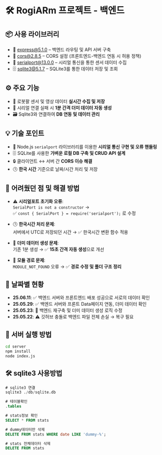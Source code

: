 # 🛠️ RogiARm 프로젝트 - 백엔드

## 📦 사용 라이브러리
- 🚀 express@5.1.0 – 백엔드 라우팅 및 API 서버 구축
- 🔐 cors@2.8.5 – CORS 설정 (프론트엔드-백엔드 연동 시 허용 정책)
- 🔌 serialport@13.0.0 – 시리얼 통신을 통한 센서 데이터 수집
- 🗄️ sqlite3@5.1.7 – SQLite3를 통한 데이터 저장 및 조회

## ⚙️ 주요 기능
- 📡 로봇팔 센서 및 영상 데이터 **실시간 수집 및 저장**  
- 🧪 시리얼 연결 실패 시 **1분 간격 더미 데이터 자동 생성**  
- 🗃️ Sqlite3와 연결하여 **DB 연동 및 데이터 관리**

## 💡 기술 포인트  
- 🔌 Node.js `serialport` 라이브러리를 이용한 **시리얼 통신 구현 및 오류 핸들링**  
- 🗄️ SQLite를 사용한 **가벼운 로컬 DB 구축 및 CRUD API 설계**  
- 🔒 클라이언트 ↔ 서버 간 **CORS 이슈 해결**  
- 🕒 **한국 시간** 기준으로 날짜/시간 처리 및 저장

## 🧱 어려웠던 점 및 해결 방법  
- ⚠️ **시리얼포트 초기화 오류**:  
  `SerialPort is not a constructor` →  
  ✅ `const { SerialPort } = require('serialport');` 로 수정

- 🕒 **한국시간 처리 문제**:  
  서버에서 UTC로 저장되던 시간 → ✅ 한국시간 변환 함수 적용

- 🧪 **더미 데이터 생성 문제**:  
  기존 1분 생성 → ✅ **15초 간격 자동 생성**으로 개선

- 📁 **모듈 경로 문제**:  
  `MODULE_NOT_FOUND` 오류 → ✅ **경로 수정 및 폴더 구조 정리**

## 📅 날짜별 현황
- **25.06.11**: ✅ 백엔드 서버와 프론트엔드 배포 성공으로 서로의 데이터 확인
- **25.05.29**: ✅ 백엔드 서버와 프론트 Data페이지 연동, 더미 데이터 확인  
- **25.05.23**: 🔁 백엔드 재구축 및 더미 데이터 생성 로직 수정  
- **25.05.22**: ⚠️ 깃허브 충돌로 백엔드 파일 전체 손실 → 복구 필요

## 🚀 서버 실행 방법
```bash
cd server
npm install
node index.js
```

## 🛠️ sqlite3 사용방법
```sql
# sqlite3 연결
sqlite3 ./db/sqlite.db

# 테이블확인
.tables

# stats정보 확인
SELECT * FROM stats

# dummy데이터만 삭제
DELETE FROM stats WHERE date LIKE 'dummy-%';

# stats 전체데이터 삭제
DELETE FROM stats
```